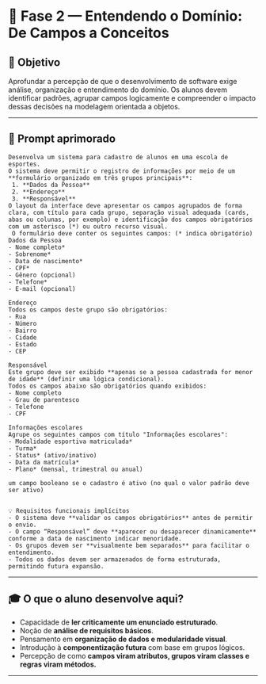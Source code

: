 # 🧩 Fase 2 — Entendendo o Domínio: De Campos a Conceitos

## 🎯 Objetivo
Aprofundar a percepção de que o desenvolvimento de software exige análise, organização e entendimento do domínio. Os alunos devem identificar padrões, agrupar campos logicamente e compreender o impacto dessas decisões na modelagem orientada a objetos.

---

## 🚩 Prompt aprimorado

```
Desenvolva um sistema para cadastro de alunos em uma escola de esportes.  
O sistema deve permitir o registro de informações por meio de um **formulário organizado em três grupos principais**:
 1. **Dados da Pessoa**
 2. **Endereço**
 3. **Responsável**
O layout da interface deve apresentar os campos agrupados de forma clara, com título para cada grupo, separação visual adequada (cards, abas ou colunas, por exemplo) e identificação dos campos obrigatórios com um asterisco (*) ou outro recurso visual.
 O formulário deve conter os seguintes campos: (* indica obrigatório)
Dados da Pessoa
- Nome completo*  
- Sobrenome*  
- Data de nascimento*  
- CPF*  
- Gênero (opcional)  
- Telefone*  
- E-mail (opcional)  

Endereço
Todos os campos deste grupo são obrigatórios:  
- Rua  
- Número  
- Bairro  
- Cidade  
- Estado  
- CEP  

Responsável
Este grupo deve ser exibido **apenas se a pessoa cadastrada for menor de idade** (definir uma lógica condicional).  
Todos os campos abaixo são obrigatórios quando exibidos:
- Nome completo  
- Grau de parentesco  
- Telefone  
- CPF  

Informações escolares
Agrupe os seguintes campos com título "Informações escolares":
- Modalidade esportiva matriculada*  
- Turma*  
- Status* (ativo/inativo)  
- Data da matrícula*  
- Plano* (mensal, trimestral ou anual)

um campo booleano se o cadastro é ativo (no qual o valor padrão deve ser ativo)  


💡 Requisitos funcionais implícitos
- O sistema deve **validar os campos obrigatórios** antes de permitir o envio.
- O campo “Responsável” deve **aparecer ou desaparecer dinamicamente** conforme a data de nascimento indicar menoridade.
- Os grupos devem ser **visualmente bem separados** para facilitar o entendimento.
- Todos os dados devem ser armazenados de forma estruturada, permitindo futura expansão.
```
---

## 🎓 O que o aluno desenvolve aqui?

- Capacidade de **ler criticamente um enunciado estruturado**.
- Noção de **análise de requisitos básicos**.
- Pensamento em **organização de dados e modularidade visual**.
- Introdução à **componentização futura** com base em grupos lógicos.
- Percepção de como **campos viram atributos, grupos viram classes e regras viram métodos.**

---
